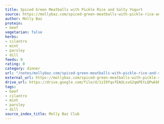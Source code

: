 ```yaml
---
title: Spiced Green Meatballs with Pickle Rice and Salty Yogurt
source: https://mollybaz.com/spiced-green-meatballs-with-pickle-rice-and-salty-yogurt/
author: Molly Baz
protein:
- beef
vegetarian: false
herbs:
- cilantro
- mint
- parsley
- dill
feeds: 0
rating: 0
category: dinner
url: "/notes/mollybaz.com/spiced-green-meatballs-with-pickle-rice-and-salty-yogurt.html"
external_url: https://mollybaz.com/spiced-green-meatballs-with-pickle-rice-and-salty-yogurt/
drive_url: https://drive.google.com/file/d/1zI9fqvfEAULsvG2qmPEtLQPwkbNfsHs-/view?usp=drive_link
tags:
- beef
- cilantro
- mint
- parsley
- dill
source_index_title: Molly Baz Club
---
```




